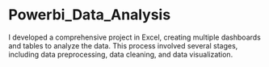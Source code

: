 # Powerbi_Data_Analysis
I developed a comprehensive project in Excel, creating multiple dashboards and tables to analyze the data. This process involved several stages, including data preprocessing, data cleaning, and data visualization.

